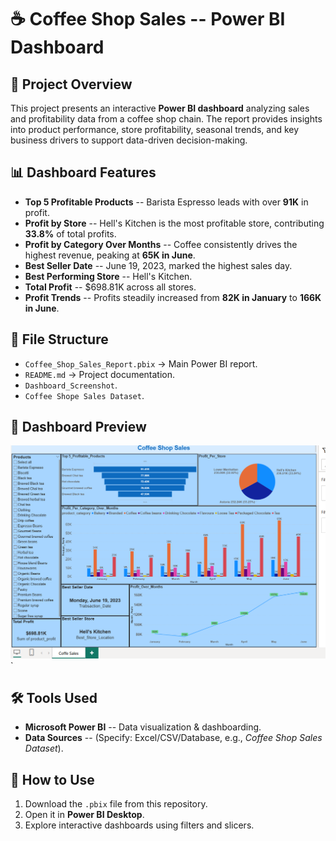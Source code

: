 # ☕ Coffee Shop Sales -- Power BI Dashboard

## 📌 Project Overview

This project presents an interactive **Power BI dashboard** analyzing
sales and profitability data from a coffee shop chain. The report
provides insights into product performance, store profitability,
seasonal trends, and key business drivers to support data-driven
decision-making.

## 📊 Dashboard Features

-   **Top 5 Profitable Products** -- Barista Espresso leads with over
    **91K** in profit.
-   **Profit by Store** -- Hell's Kitchen is the most profitable store,
    contributing **33.8%** of total profits.
-   **Profit by Category Over Months** -- Coffee consistently drives the
    highest revenue, peaking at **65K in June**.
-   **Best Seller Date** -- June 19, 2023, marked the highest sales
    day.
-   **Best Performing Store** -- Hell's Kitchen.
-   **Total Profit** -- \$698.81K across all stores.
-   **Profit Trends** -- Profits steadily increased from **82K in
    January** to **166K in June**.
## 📂 File Structure

-   `Coffee_Shop_Sales_Report.pbix` → Main Power BI report.
-   `README.md` → Project documentation.
-   `Dashboard_Screenshot`.
-   `Coffee Shope Sales Dataset`.

## 📸 Dashboard Preview 
![Coffee Shop Sales Dashboard](Dashboard_Screenshot.PNG)`

## 🛠️ Tools Used

-   **Microsoft Power BI** -- Data visualization & dashboarding.
-   **Data Sources** -- (Specify: Excel/CSV/Database, e.g., *Coffee Shop
    Sales Dataset*).

## 🚀 How to Use

1.  Download the `.pbix` file from this repository.
2.  Open it in **Power BI Desktop**.
3.  Explore interactive dashboards using filters and slicers.

